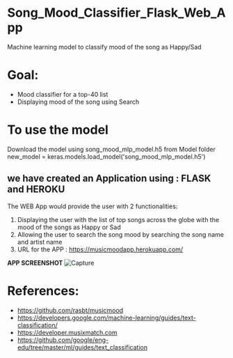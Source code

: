 
# Song_Mood_Classifier_Flask_Web_App <br>
Machine learning model to classify mood of the song as Happy/Sad <br>

# Goal: <br>
- Mood classifier for a top-40 list <br>
- Displaying mood of the song using Search <br>

# To use the model 
Download the model using song_mood_mlp_model.h5 from Model folder <br>
new_model = keras.models.load_model('song_mood_mlp_model.h5') <br>

## we have created an Application using : FLASK and HEROKU <br>
The WEB App would provide the user with 2 functionalities: <br>
1. Displaying the user with the list of top songs across the globe with the mood of the songs as Happy or Sad <br>
2. Allowing the user to search the song mood by searching the song name and artist name <br>
3. URL for the APP : https://musicmoodapp.herokuapp.com/ <br>

<b> APP SCREENSHOT </b>
![Capture](https://user-images.githubusercontent.com/37238004/55662335-341b3580-57e0-11e9-8a41-d2a723c7c4d0.JPG)

# References:
- https://github.com/rasbt/musicmood
- https://developers.google.com/machine-learning/guides/text-classification/
- https://developer.musixmatch.com
- https://github.com/google/eng-edu/tree/master/ml/guides/text_classification
